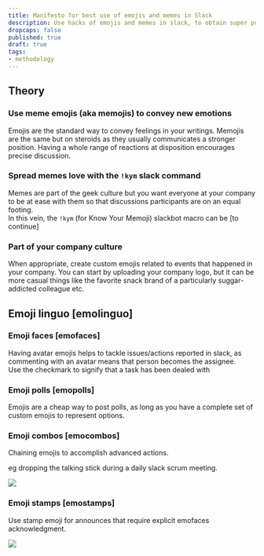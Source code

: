 ```yaml
---
title: Manifesto for best use of emojis and memes in Slack
description: Use hacks of emojis and memes in slack, to obtain super powers that will help you get things done more efficiently in a funnier way.  
dropcaps: false
published: true
draft: true
tags:
- methodology
---
```

## Theory

### Use meme emojis (aka memojis) to convey new emotions

Emojis are the standard way to convey feelings in your writings. 
Memojis are the same but on steroids as they usually communicates a stronger position.
Having a whole range of reactions at disposition encourages precise discussion.

### Spread memes love with the `!kym` slack command

Memes are part of the geek culture but you want everyone at your company to be at ease with them 
so that discussions participants are on an equal footing.  
In this vein, the `!kym` (for Know Your Memoji) slackbot macro can be [to continue]

### Part of your company culture

When appropriate, create custom emojis related to events that happened in your company. You can start by uploading your company logo, but it can be more casual things like the favorite snack brand of a particularly suggar-addicted colleague etc.

## Emoji linguo [emolinguo]

### Emoji faces [emofaces]

Having avatar emojis helps to tackle issues/actions reported in slack, as commenting with an avatar means that person becomes the assignee.  
Use the checkmark to signify that a task has been dealed with

### Emoji polls [emopolls]

Emojis are a cheap way to post polls, as long as you have a complete set of custom emojis to represent options.

### Emoji combos [emocombos]

Chaining emojis to accomplish advanced actions. 

eg dropping the talking stick during a daily slack scrum meeting.

![](https://raw.githubusercontent.com/Kraymer/kraymer.github.com/master/public/img/posts/emocombo.png)

### Emoji stamps [emostamps]

Use stamp emoji for announces that require explicit emofaces acknowledgment.

![](https://raw.githubusercontent.com/Kraymer/kraymer.github.com/master/public/img/posts/emostamp.png)
